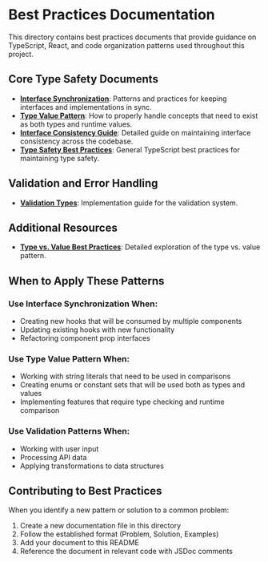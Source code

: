 
# Best Practices Documentation

This directory contains best practices documents that provide guidance on TypeScript, React, and code organization patterns used throughout this project.

## Core Type Safety Documents

- **[Interface Synchronization](./INTERFACE_SYNCHRONIZATION.md)**: Patterns and practices for keeping interfaces and implementations in sync.
- **[Type Value Pattern](./TYPE_VALUE_PATTERN.md)**: How to properly handle concepts that need to exist as both types and runtime values.
- **[Interface Consistency Guide](./INTERFACE_CONSISTENCY_GUIDE.md)**: Detailed guide on maintaining interface consistency across the codebase.
- **[Type Safety Best Practices](./TYPE_SAFETY_BEST_PRACTICES.md)**: General TypeScript best practices for maintaining type safety.

## Validation and Error Handling

- **[Validation Types](./TYPE_SAFETY_IMPLEMENTATION.md)**: Implementation guide for the validation system.

## Additional Resources

- **[Type vs. Value Best Practices](./TYPE_VS_VALUE_PATTERN_BEST_PRACTICES.md)**: Detailed exploration of the type vs. value pattern.

## When to Apply These Patterns

### Use Interface Synchronization When:
- Creating new hooks that will be consumed by multiple components
- Updating existing hooks with new functionality
- Refactoring component prop interfaces

### Use Type Value Pattern When:
- Working with string literals that need to be used in comparisons
- Creating enums or constant sets that will be used both as types and values
- Implementing features that require type checking and runtime comparison

### Use Validation Patterns When:
- Working with user input
- Processing API data
- Applying transformations to data structures

## Contributing to Best Practices

When you identify a new pattern or solution to a common problem:

1. Create a new documentation file in this directory
2. Follow the established format (Problem, Solution, Examples)
3. Add your document to this README
4. Reference the document in relevant code with JSDoc comments
